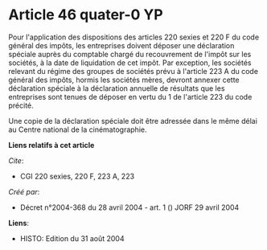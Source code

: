 # Article 46 quater-0 YP

Pour l'application des dispositions des articles 220 sexies et 220 F du code général des impôts, les entreprises doivent
déposer une déclaration spéciale auprès du comptable chargé du recouvrement de l'impôt sur les sociétés, à la date de
liquidation de cet impôt. Par exception, les sociétés relevant du régime des groupes de sociétés prévu à l'article 223 A du
code général des impôts, hormis les sociétés mères, devront annexer cette déclaration spéciale à la déclaration annuelle de
résultats que les entreprises sont tenues de déposer en vertu du 1 de l'article 223 du code précité.

Une copie de la déclaration spéciale doit être adressée dans le même délai au Centre national de la cinématographie.

**Liens relatifs à cet article**

_Cite_:

  - CGI 220 sexies, 220 F, 223 A, 223

_Créé par_:

  - Décret n°2004-368 du 28 avril 2004 - art. 1 () JORF 29 avril 2004

**Liens**:

  - HISTO: Edition du 31 août 2004
